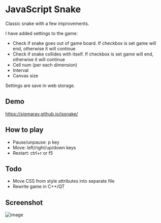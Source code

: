# JavaScript Snake

Classic snake with a few improvements.

I have added settings to the game:
* Check if snake goes out of game board. If checkbox is set game will end, otherwise it will continue
* Check if snake collides with itself. If checkbox is set game will end, otherwise it will continue
* Cell num (per each dimension)
* Interval
* Canvas size

Settings are save in web storage.

## Demo

https://sigmaray.github.io/jssnake/

## How to play
* Pause/unpause: p key
* Move: left/right/up/down keys
* Restart: ctrl+r or f5

## Todo

* Move CSS from style attributes into separate file
* Rewrite game in C++/QT

## Screenshot

![image](https://user-images.githubusercontent.com/1594701/131240934-564de571-a1f9-41bc-833a-6f31715fa993.png)

